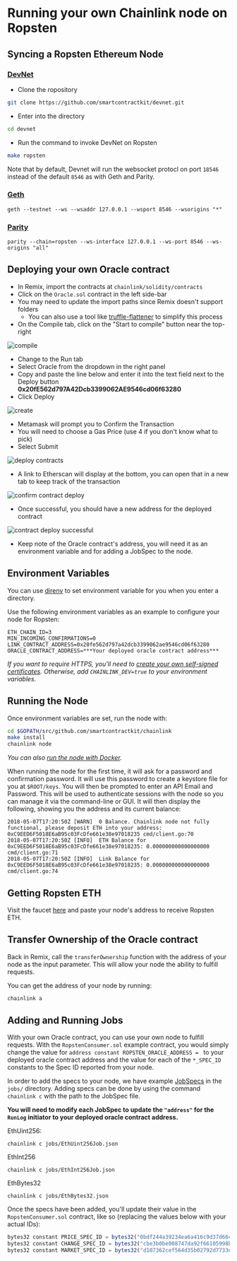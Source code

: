# Running your own Chainlink node on Ropsten

## Syncing a Ropsten Ethereum Node

### [DevNet](https://github.com/smartcontractkit/devnet)

- Clone the ropository

```bash
git clone https://github.com/smartcontractkit/devnet.git
```

- Enter into the directory

```bash
cd devnet
```

- Run the command to invoke DevNet on Ropsten

```bash
make ropsten
```

Note that by default, Devnet will run the websocket protocl on port `18546` instead of the default `8546` as with Geth and Parity.

### [Geth](https://github.com/ethereum/go-ethereum)

```
geth --testnet --ws --wsaddr 127.0.0.1 --wsport 8546 --wsorigins "*"
```

### [Parity](https://github.com/paritytech/parity)

```
parity --chain=ropsten --ws-interface 127.0.0.1 --ws-port 8546 --ws-origins "all"
```

## Deploying your own Oracle contract

- In Remix, import the contracts at `chainlink/solidity/contracts`
- Click on the `Oracle.sol` contract in the left side-bar
- You may need to update the import paths since Remix doesn't support folders
  - You can also use a tool like [truffle-flattener](https://www.npmjs.com/package/truffle-flattener) to simplify this process
- On the Compile tab, click on the "Start to compile" button near the top-right

![compile](./images/12-41-31.png)

- Change to the Run tab
- Select Oracle from the dropdown in the right panel
- Copy and paste the line below and enter it into the text field next to the Deploy button <br>
    **0x20fE562d797A42Dcb3399062AE9546cd06f63280**
- Click Deploy

![create](./images/12-42-32.png)

- Metamask will prompt you to Confirm the Transaction
- You will need to choose a Gas Price (use 4 if you don't know what to pick)
- Select Submit

![deploy contracts](./images/11-03-14.png)

- A link to Etherscan will display at the bottom, you can open that in a new tab to keep track of the transaction

![confirm contract deploy](./images/12-43-32.png)

- Once successful, you should have a new address for the deployed contract

![contract deploy successful](./images/07-25-49.png)

- Keep note of the Oracle contract's address, you will need it as an environment variable and for adding a JobSpec to the node.

## Environment Variables

You can use [direnv](https://github.com/direnv/direnv/) to set environment variable for you when you enter a directory.

Use the following environment variables as an example to configure your node for Ropsten:

    ETH_CHAIN_ID=3
    MIN_INCOMING_CONFIRMATIONS=0
    LINK_CONTRACT_ADDRESS=0x20fe562d797a42dcb3399062ae9546cd06f63280
    ORACLE_CONTRACT_ADDRESS=***Your deployed oracle contract address***

_If you want to require HTTPS, you'll need to [create your own self-signed certificates](https://github.com/smartcontractkit/chainlink/wiki/Creating-Self-Signed-Certificates). Otherwise, add `CHAINLINK_DEV=true` to your environment variables._

## Running the Node

Once environment variables are set, run the node with:

```bash
cd $GOPATH/src/github.com/smartcontractkit/chainlink
make install
chainlink node
```

*You can also [run the node with Docker](https://github.com/smartcontractkit/chainlink/wiki/Running-the-Docker-Image).*

When running the node for the first time, it will ask for a password and confirmation password. It will use this password to create a keystore file for you at `$ROOT/keys`. You will then be prompted to enter an API Email and Password. This will be used to authenticate sessions with the node so you can manage it via the command-line or GUI. It will then display the following, showing you the address and its current balance:

```
2018-05-07T17:20:50Z [WARN]  0 Balance. Chainlink node not fully functional, please deposit ETH into your address: 0xC9EED6F5018E6aB95c03FcDfe661e38e97018235 cmd/client.go:70        
2018-05-07T17:20:50Z [INFO]  ETH Balance for 0xC9EED6F5018E6aB95c03FcDfe661e38e97018235: 0.000000000000000000 cmd/client.go:71        
2018-05-07T17:20:50Z [INFO]  Link Balance for 0xC9EED6F5018E6aB95c03FcDfe661e38e97018235: 0.000000000000000000 cmd/client.go:74
```

## Getting Ropsten ETH

Visit the faucet [here](http://faucet.ropsten.be:3001/) and paste your node's address to receive Ropsten ETH.

## Transfer Ownership of the Oracle contract

Back in Remix, call the `transferOwnership` function with the address of your node as the input parameter. This will allow your node the ability to fulfill requests.

You can get the address of your node by running:

```bash
chainlink a
```

## Adding and Running Jobs

With your own Oracle contract, you can use your own node to fulfill requests. With the `RopstenConsumer.sol` example contract, you would simply change the value for `address constant ROPSTEN_ORACLE_ADDRESS = ` to your deployed oracle contract address and the value for each of the `*_SPEC_ID` constants to the Spec ID reported from your node.

In order to add the specs to your node, we have example [JobSpecs](https://github.com/smartcontractkit/chainlink/wiki/Job-Pipeline) in the `jobs/` directory. Adding specs can be done by using the command `chainlink c` with the path to the JobSpec file.

**You will need to modify each JobSpec to update the `"address"` for the `RunLog` initiator to your deployed oracle contract address.**

EthUint256:

```
chainlink c jobs/EthUint256Job.json
```

EthInt256

```
chainlink c jobs/EthInt256Job.json
```

EthBytes32

```
chainlink c jobs/EthBytes32.json
```

Once the specs have been added, you'll update their value in the `RopstenConsumer.sol` contract, like so (replacing the values below with your actual IDs):

```js
bytes32 constant PRICE_SPEC_ID = bytes32("0bdf244a39234ea6a416c9d37d66c701");
bytes32 constant CHANGE_SPEC_ID = bytes32("cbe3b0be008747da92f66105998bdad4");
bytes32 constant MARKET_SPEC_ID = bytes32("d107362cef564d35b02792d7733e1481");
```